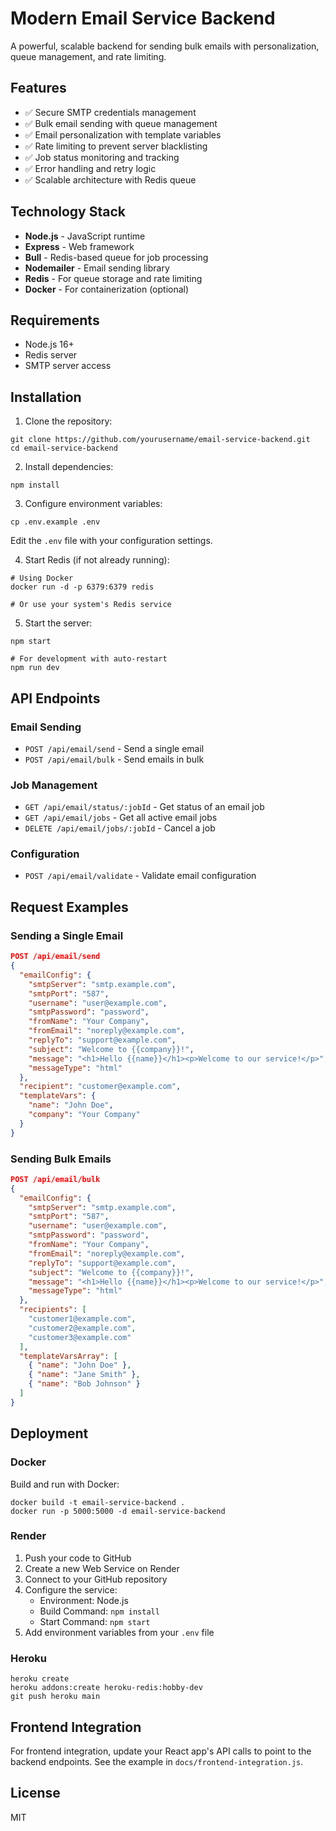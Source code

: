 # Modern Email Service Backend

A powerful, scalable backend for sending bulk emails with personalization, queue management, and rate limiting.

## Features

- ✅ Secure SMTP credentials management
- ✅ Bulk email sending with queue management
- ✅ Email personalization with template variables
- ✅ Rate limiting to prevent server blacklisting
- ✅ Job status monitoring and tracking
- ✅ Error handling and retry logic
- ✅ Scalable architecture with Redis queue

## Technology Stack

- **Node.js** - JavaScript runtime
- **Express** - Web framework
- **Bull** - Redis-based queue for job processing
- **Nodemailer** - Email sending library
- **Redis** - For queue storage and rate limiting
- **Docker** - For containerization (optional)

## Requirements

- Node.js 16+
- Redis server
- SMTP server access

## Installation

1. Clone the repository:
```
git clone https://github.com/yourusername/email-service-backend.git
cd email-service-backend
```

2. Install dependencies:
```
npm install
```

3. Configure environment variables:
```
cp .env.example .env
```

Edit the `.env` file with your configuration settings.

4. Start Redis (if not already running):
```
# Using Docker
docker run -d -p 6379:6379 redis

# Or use your system's Redis service
```

5. Start the server:
```
npm start

# For development with auto-restart
npm run dev
```

## API Endpoints

### Email Sending

- `POST /api/email/send` - Send a single email
- `POST /api/email/bulk` - Send emails in bulk

### Job Management

- `GET /api/email/status/:jobId` - Get status of an email job
- `GET /api/email/jobs` - Get all active email jobs
- `DELETE /api/email/jobs/:jobId` - Cancel a job

### Configuration

- `POST /api/email/validate` - Validate email configuration

## Request Examples

### Sending a Single Email

```json
POST /api/email/send
{
  "emailConfig": {
    "smtpServer": "smtp.example.com",
    "smtpPort": "587",
    "username": "user@example.com",
    "smtpPassword": "password",
    "fromName": "Your Company",
    "fromEmail": "noreply@example.com",
    "replyTo": "support@example.com",
    "subject": "Welcome to {{company}}!",
    "message": "<h1>Hello {{name}}</h1><p>Welcome to our service!</p>",
    "messageType": "html"
  },
  "recipient": "customer@example.com",
  "templateVars": {
    "name": "John Doe",
    "company": "Your Company"
  }
}
```

### Sending Bulk Emails

```json
POST /api/email/bulk
{
  "emailConfig": {
    "smtpServer": "smtp.example.com",
    "smtpPort": "587",
    "username": "user@example.com",
    "smtpPassword": "password",
    "fromName": "Your Company",
    "fromEmail": "noreply@example.com",
    "replyTo": "support@example.com",
    "subject": "Welcome to {{company}}!",
    "message": "<h1>Hello {{name}}</h1><p>Welcome to our service!</p>",
    "messageType": "html"
  },
  "recipients": [
    "customer1@example.com",
    "customer2@example.com",
    "customer3@example.com"
  ],
  "templateVarsArray": [
    { "name": "John Doe" },
    { "name": "Jane Smith" },
    { "name": "Bob Johnson" }
  ]
}
```

## Deployment

### Docker

Build and run with Docker:

```
docker build -t email-service-backend .
docker run -p 5000:5000 -d email-service-backend
```

### Render

1. Push your code to GitHub
2. Create a new Web Service on Render
3. Connect to your GitHub repository
4. Configure the service:
   - Environment: Node.js
   - Build Command: `npm install`
   - Start Command: `npm start`
5. Add environment variables from your `.env` file

### Heroku

```
heroku create
heroku addons:create heroku-redis:hobby-dev
git push heroku main
```

## Frontend Integration

For frontend integration, update your React app's API calls to point to the backend endpoints. See the example in `docs/frontend-integration.js`.

## License

MIT